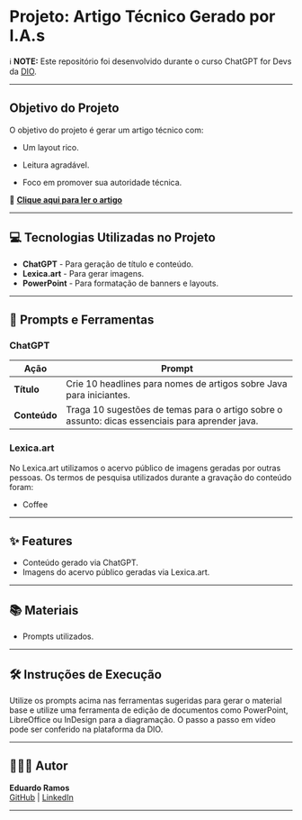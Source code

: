 
# Projeto: Artigo Técnico Gerado por I.A.s

ℹ️ **NOTE:** Este repositório foi desenvolvido durante o curso ChatGPT for Devs da [DIO](https://www.dio.me/).

---

## Objetivo do Projeto

O objetivo do projeto é gerar um artigo técnico com:

- Um layout rico.

- Leitura agradável.

- Foco em promover sua autoridade técnica.

📕 **[Clique aqui para ler o artigo](https://web.dio.me/articles/aprenda-java-com-confianca)**

---

## 💻 Tecnologias Utilizadas no Projeto
- **ChatGPT** - Para geração de título e conteúdo.
- **Lexica.art** - Para gerar imagens.
- **PowerPoint** - Para formatação de banners e layouts.

---

## 📄 Prompts e Ferramentas

### ChatGPT
| **Ação**    | **Prompt** |
|-------------|------------|
| **Título**  | Crie 10 headlines para nomes de artigos sobre Java para iniciantes. |
| **Conteúdo**| Traga 10 sugestões de temas para o artigo sobre o assunto: dicas essenciais para aprender java. |

### Lexica.art
No Lexica.art utilizamos o acervo público de imagens geradas por outras pessoas. Os termos de pesquisa utilizados durante a gravação do conteúdo foram:
- Coffee

---

## ✨ Features
- Conteúdo gerado via ChatGPT.
- Imagens do acervo público geradas via Lexica.art.

---

## 📚 Materiais
- Prompts utilizados.

---

## 🛠️ Instruções de Execução
Utilize os prompts acima nas ferramentas sugeridas para gerar o material base e utilize uma ferramenta de edição de documentos como PowerPoint, LibreOffice ou InDesign para a diagramação. O passo a passo em vídeo pode ser conferido na plataforma da DIO.

---

## 🧑🏽‍💻 Autor
**Eduardo Ramos**  
[GitHub](https://github.com/edugramosf) | [LinkedIn](https://www.linkedin.com/in/eduardo-ramos-code/)

---

